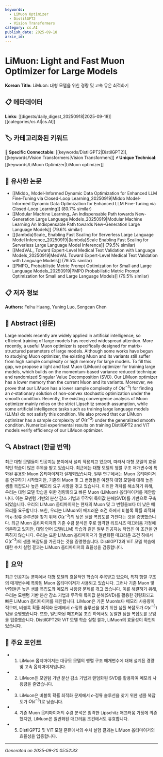 ```yaml
---
keywords:
  - LiMuon Optimizer
  - DistilGPT2
  - Vision Transformers
category: cs.AI
publish_date: 2025-09-18
arxiv_id:
---
```


<!-- KEYWORD_LINKING_METADATA:
{
  "processed_timestamp": "2025-09-22 22:21:54.317306",
  "vocabulary_version": "1.0",
  "selected_keywords": [
    "LiMuon Optimizer",
    "DistilGPT2",
    "Vision Transformers"
  ],
  "rejected_keywords": [
    "Large Models",
    "Randomized SVD",
    "Variance Reduction Techniques"
  ],
  "similarity_scores": {
    "LiMuon Optimizer": 0.8,
    "DistilGPT2": 0.78,
    "Vision Transformers": 0.77
  },
  "extraction_method": "AI_prompt_based",
  "budget_applied": true
}
-->

# LiMuon: Light and Fast Muon Optimizer for Large Models

**Korean Title:** LiMuon: 대형 모델을 위한 경량 및 고속 뮤온 최적화기

## 📋 메타데이터

**Links**: [[digests/daily_digest_20250918|2025-09-18]]      [[categories/cs.AI|cs.AI]]

## 🏷️ 카테고리화된 키워드
**🔗 Specific Connectable**: [[keywords/DistilGPT2|DistilGPT2]], [[keywords/Vision Transformers|Vision Transformers]]
**⚡ Unique Technical**: [[keywords/LiMuon Optimizer|LiMuon optimizer]]

## 🔗 유사한 논문
- [[Middo_ Model-Informed Dynamic Data Optimization for Enhanced LLM Fine-Tuning via Closed-Loop Learning_20250919|Middo Model-Informed Dynamic Data Optimization for Enhanced LLM Fine-Tuning via Closed-Loop Learning]] (80.7% similar)
- [[Modular Machine Learning_ An Indispensable Path towards New-Generation Large Language Models_20250919|Modular Machine Learning An Indispensable Path towards New-Generation Large Language Models]] (79.6% similar)
- [[{lambda}Scale_ Enabling Fast Scaling for Serverless Large Language Model Inference_20250919|{lambda}Scale Enabling Fast Scaling for Serverless Large Language Model Inference]] (79.5% similar)
- [[MedVAL_ Toward Expert-Level Medical Text Validation with Language Models_20250919|MedVAL Toward Expert-Level Medical Text Validation with Language Models]] (79.5% similar)
- [[PMPO_ Probabilistic Metric Prompt Optimization for Small and Large Language Models_20250919|PMPO Probabilistic Metric Prompt Optimization for Small and Large Language Models]] (79.5% similar)

## 📋 저자 정보

**Authors:** Feihu Huang, Yuning Luo, Songcan Chen

## 📄 Abstract (원문)

Large models recently are widely applied in artificial intelligence, so
efficient training of large models has received widespread attention. More
recently, a useful Muon optimizer is specifically designed for
matrix-structured parameters of large models. Although some works have begun to
studying Muon optimizer, the existing Muon and its variants still suffer from
high sample complexity or high memory for large models. To fill this gap, we
propose a light and fast Muon (LiMuon) optimizer for training large models,
which builds on the momentum-based variance reduced technique and randomized
Singular Value Decomposition (SVD). Our LiMuon optimizer has a lower memory
than the current Muon and its variants. Moreover, we prove that our LiMuon has
a lower sample complexity of $O(\epsilon^{-3})$ for finding an
$\epsilon$-stationary solution of non-convex stochastic optimization under the
smooth condition. Recently, the existing convergence analysis of Muon optimizer
mainly relies on the strict Lipschitz smooth assumption, while some artificial
intelligence tasks such as training large language models (LLMs) do not satisfy
this condition. We also proved that our LiMuon optimizer has a sample
complexity of $O(\epsilon^{-3})$ under the generalized smooth condition.
Numerical experimental results on training DistilGPT2 and ViT models verify
efficiency of our LiMuon optimizer.

## 🔍 Abstract (한글 번역)

최근 대형 모델들이 인공지능 분야에서 널리 적용되고 있으며, 따라서 대형 모델의 효율적인 학습이 많은 주목을 받고 있습니다. 최근에는 대형 모델의 행렬 구조 매개변수에 특화된 유용한 Muon 옵티마이저가 설계되었습니다. 일부 연구에서는 Muon 옵티마이저를 연구하기 시작했지만, 기존의 Muon 및 그 변형들은 여전히 대형 모델에 대해 높은 샘플 복잡도나 높은 메모리 요구 사항을 겪고 있습니다. 이러한 격차를 해소하기 위해, 우리는 대형 모델 학습을 위한 경량화되고 빠른 Muon (LiMuon) 옵티마이저를 제안합니다. 이는 모멘텀 기반의 분산 감소 기법과 무작위 특이값 분해(SVD)를 기반으로 구축되었습니다. 우리의 LiMuon 옵티마이저는 현재의 Muon 및 그 변형들보다 더 낮은 메모리를 요구합니다. 또한, 우리는 LiMuon이 매끄러운 조건 하에서 비볼록 확률 최적화의 $\epsilon$-정류 솔루션을 찾기 위해 $O(\epsilon^{-3})$의 낮은 샘플 복잡도를 가진다는 것을 증명했습니다. 최근 Muon 옵티마이저의 기존 수렴 분석은 주로 엄격한 리프시츠 매끄러움 가정에 의존하고 있지만, 대형 언어 모델(LLM) 학습과 같은 일부 인공지능 작업은 이 조건을 만족하지 않습니다. 우리는 또한 LiMuon 옵티마이저가 일반화된 매끄러운 조건 하에서 $O(\epsilon^{-3})$의 샘플 복잡도를 가진다는 것을 증명했습니다. DistilGPT2와 ViT 모델 학습에 대한 수치 실험 결과는 LiMuon 옵티마이저의 효율성을 검증합니다.

## 📝 요약

최근 인공지능 분야에서 대형 모델의 효율적인 학습이 주목받고 있으며, 특히 행렬 구조의 매개변수에 특화된 Muon 옵티마이저가 사용되고 있습니다. 그러나 기존 Muon 및 변형들은 높은 샘플 복잡도와 메모리 사용량 문제를 겪고 있습니다. 이를 해결하기 위해, 우리는 모멘텀 기반 분산 감소 기법과 무작위 특이값 분해(SVD)를 활용한 경량화되고 빠른 LiMuon 옵티마이저를 제안합니다. LiMuon은 기존 Muon보다 메모리 사용량이 적으며, 비볼록 확률 최적화 문제에서 $\epsilon$-정류 솔루션을 찾기 위한 샘플 복잡도가 $O(\epsilon^{-3})$임을 증명했습니다. 또한, 일반화된 매끄러움 조건 하에서도 동일한 샘플 복잡도를 보임을 입증했습니다. DistilGPT2와 ViT 모델 학습 실험 결과, LiMuon의 효율성이 확인되었습니다.

## 🎯 주요 포인트

- 1. LiMuon 옵티마이저는 대규모 모델의 행렬 구조 매개변수에 대해 설계된 경량 및 고속 옵티마이저입니다.

- 2. LiMuon은 모멘텀 기반 분산 감소 기법과 랜덤화된 SVD를 활용하여 메모리 사용량을 줄였습니다.

- 3. LiMuon은 비볼록 확률 최적화 문제에서 $\epsilon$-정류 솔루션을 찾기 위한 샘플 복잡도가 $O(\epsilon^{-3})$로 낮습니다.

- 4. 기존 Muon 옵티마이저의 수렴 분석은 엄격한 Lipschitz 매끄러움 가정에 의존했지만, LiMuon은 일반화된 매끄러움 조건에서도 유효합니다.

- 5. DistilGPT2 및 ViT 모델 훈련에서의 수치 실험 결과는 LiMuon 옵티마이저의 효율성을 입증합니다.

---

*Generated on 2025-09-20 05:52:33*